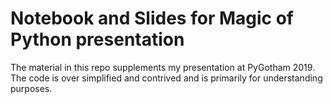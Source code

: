 # Notebook and Slides for Magic of Python presentation

The material in this repo supplements my presentation at PyGotham 2019. The code is over simplified and contrived and is primarily for understanding purposes.
